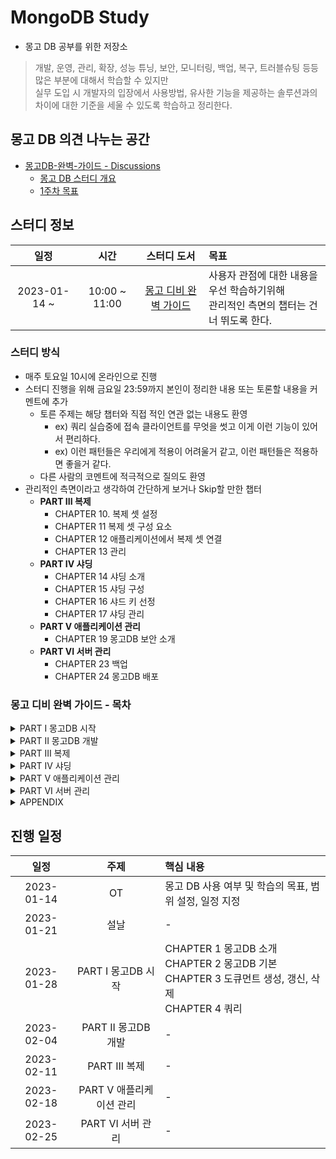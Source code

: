 # MongoDB Study

- 몽고 DB 공부를 위한 저장소

> 개발, 운영, 관리, 확장, 성능 튜닝, 보안, 모니터링, 백업, 복구, 트러블슈팅 등등 많은 부분에 대해서 학습할 수 있지만 <br/>
> 실무 도입 시 개발자의 입장에서 사용방법, 유사한 기능을 제공하는 솔루션과의 차이에 대한 기준을 세울 수 있도록 학습하고 정리한다.

## 몽고 DB 의견 나누는 공간

- [몽고DB-완벽-가이드 - Discussions](https://github.com/orgs/Meet-Coder-Study/teams/db)
	- [몽고 DB 스터디 개요](https://github.com/orgs/Meet-Coder-Study/teams/db/discussions/1)
	- [1주차 목표](https://github.com/orgs/Meet-Coder-Study/teams/db/discussions/2)

## 스터디 정보

|      일정      |      시간       |                           스터디 도서                            | 목표                                                     |
|:------------:|:-------------:|:-----------------------------------------------------------:|:-------------------------------------------------------|
| 2023-01-14 ~ | 10:00 ~ 11:00 | [몽고 디비 완벽 가이드](http://www.yes24.com/Product/Goods/97980005) | 사용자 관점에 대한 내용을 우선 학습하기위해 <br/> 관리적인 측면의 챕터는 건너 뛰도록 한다. |

### 스터디 방식

- 매주 토요일 10시에 온라인으로 진행
- 스터디 진행을 위해 금요일 23:59까지 본인이 정리한 내용 또는 토론할 내용을 커멘트에 추가
  - 토른 주제는 해당 챕터와 직접 적인 연관 없는 내용도 환영
    - ex) 쿼리 실습중에 접속 클라이언트를 무엇을 썻고 이게 이런 기능이 있어서 편리하다.
    - ex) 이런 패턴들은 우리에게 적용이 어려울거 같고, 이런 패턴들은 적용하면 좋을거 같다.
  - 다른 사람의 코멘트에 적극적으로 질의도 환영
- 관리적인 측면이라고 생각하여 간단하게 보거나 Skip할 만한 챕터
  - **PART III 복제**
    - CHAPTER 10. 복제 셋 설정
    - CHAPTER 11 복제 셋 구성 요소
    - CHAPTER 12 애플리케이션에서 복제 셋 연결
    - CHAPTER 13 관리
  - **PART IV 샤딩**
    - CHAPTER 14 샤딩 소개
    - CHAPTER 15 샤딩 구성
    - CHAPTER 16 샤드 키 선정
    - CHAPTER 17 샤딩 관리
  - **PART V 애플리케이션 관리**
    - CHAPTER 19 몽고DB 보안 소개
  - **PART VI 서버 관리**
    - CHAPTER 23 백업
    - CHAPTER 24 몽고DB 배포

### 몽고 디비 완벽 가이드 - 목차

<details>
	<summary>PART I 몽고DB 시작</summary>
	<ul>
		<li>CHAPTER 1 몽고DB 소개</li>
		<li>CHAPTER 2 몽고DB 기본</li>
		<li>CHAPTER 3 도큐먼트 생성, 갱신, 삭제</li>
		<li>CHAPTER 4 쿼리</li>
	</ul>
</details>
<details>
	<summary>PART II 몽고DB 개발</summary>
	<ul>
		<li>CHAPTER 5 인덱싱</li>
		<li>CHAPTER 6 특수 인덱스와 컬렉션 유형</li>
		<li>CHAPTER 7 집계 프레임워크</li>
		<li>CHAPTER 8 트랜잭션</li>
		<li>CHAPTER 9 애플리케이션 설계</li>
	</ul>
</details>
<details>
	<summary>PART III 복제</summary>
	<ul>
		<li>CHAPTER 10 복제 셋 설정</li>
		<li>CHAPTER 11 복제 셋 구성 요소</li>
		<li>CHAPTER 12 애플리케이션에서 복제 셋 연결</li>
		<li>CHAPTER 13 관리</li>
	</ul>
</details>
<details>
	<summary>PART IV 샤딩</summary>
	<ul>
		<li>CHAPTER 14 샤딩 소개</li>
		<li>CHAPTER 15 샤딩 구성</li>
		<li>CHAPTER 16 샤드 키 선정</li>
		<li>CHAPTER 17 샤딩 관리</li>
	</ul>
</details>
<details>
	<summary>PART V 애플리케이션 관리</summary>
	<ul>
		<li>CHAPTER 18 애플리케이션 작업 확인</li>
		<li>CHAPTER 19 몽고DB 보안 소개</li>
		<li>CHAPTER 20 영속성</li>
	</ul>
</details>
<details>
	<summary>PART VI 서버 관리</summary>
	<ul>
		<li>CHAPTER 21 몽고DB 시작과 중지</li>
		<li>CHAPTER 22 몽고DB 모니터링</li>
		<li>CHAPTER 23 백업</li>
		<li>CHAPTER 24 몽고DB 배포</li>
	</ul>
</details>
<details>
	<summary>APPENDIX</summary>
	<ul>
		<li>A 몽고DB 설치</li>
		<li>B 몽고DB 내부</li>
	</ul>
</details>

## 진행 일정

|     일정     |        주제        | 핵심 내용                                                                                        |
|:----------:|:----------------:|:---------------------------------------------------------------------------------------------|
| 2023-01-14 |        OT        | 몽고 DB 사용 여부 및 학습의 목표, 범위 설정, 일정 지정                                                           |
| 2023-01-21 |        설날        | -                                                                                            |
| 2023-01-28 |  PART I 몽고DB 시작  | CHAPTER 1 몽고DB 소개 <br/> CHAPTER 2 몽고DB 기본 <br/> CHAPTER 3 도큐먼트 생성, 갱신, 삭제 <br/> CHAPTER 4 쿼리 |
| 2023-02-04 | PART II 몽고DB 개발  | -                                                                                            |
| 2023-02-11 |   PART III 복제    | -                                                                                            |
| 2023-02-18 | PART V 애플리케이션 관리 | -                                                                                            |
| 2023-02-25 |  PART VI 서버 관리   | -                                                                                            |
